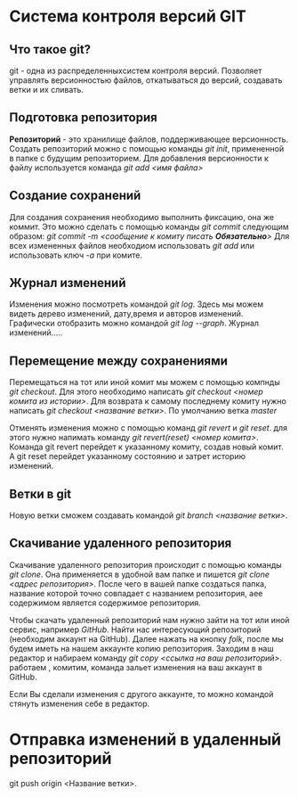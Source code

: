 # Система контроля версий GIT

## Что такое git?

git - одна из распределенныхсистем контроля версий. Позволяет управлять версионностью файлов, откатываться до версий, создавать ветки и их сливать.

## Подготовка репозитория

**Репозиторий** - это хранилище файлов, поддерживающее версионность. Создать репозиторий можно с помощью команды *git init*, примененной в папке с будущим репозиторием.
Для добавления версионности к файлу используется команда *git add <имя файла>*


## Создание сохранений

Для создания сохранения необходимо выполнить фиксацию, она же коммит. Это можно сделать с помощью команды *git commit* следующим образом: *git commit -m <сообщение к комиту писать **Обязательно**>*
Для всех измененных файлов необходиом использовать *git add* или использовать ключ *-a* при комите.

## Журнал изменений

Изменения можно посмотреть командой *git log*. Здесь мы можем видеть дерево изменений, дату,время и авторов изменений. Графически отобразить можно командой *git log --graph*.
Журнал изменений.....

## Перемещение между сохранениями

Перемещаться на тот или иной комит мы можем с помощью компнды *git checkout*. Для этого необходимо написать *git checkout <номер комита из истории>*. Для возврата к самому последнему комиту нужно написать *git checkout <название ветки>*. По умолчанию ветка *master* 

Отменять изменения можно с помощью команд *git revert* и *git reset*. для этого нужно напимать команду *git revert(reset) <номер комита>*. Команда git revert перейдет к указанному комиту, создав новый комит. А git reset перейдет указанному состоянию и затрет историю изменений.

## Ветки в git

Новую ветки сможем создавать командой *git branch <название ветки>*. 

## Скачивание удаленного репозитория

Скачивание удаленного репозитория происходит с помощью команды *git clone*. Она применяется в удобной вам папке и пишется *git clone <адрес репозитория>*. После чего в вашей папке создаться папка, название которой точно совпадает с названием репозитория, аее содержимом является содержимое репозитория.

Чтобы скачать удаленный репозиторий нам нужно зайти на тот или иной сервис, например *GitHub*. Найти нас интересующий репозиторий (необходим аккаунт на GitHub). Далее нажать на кнопку *folk*, после мы будем иметь на нашем аккаунте копию репозитория. Заходим в наш редактор и набираем команду *git copy <ссылка на ваш репозиторий>*. работаем , комитим, команда <git push> зальет изменения на ваш аккаунт в GitHub.

Если Вы сделали изменения с другого аккаунте, то можно командой <git pull> стянуть изменения себе в редактор.

# Отправка изменений в удаленный репозиторий

git push origin <Название ветки>.

